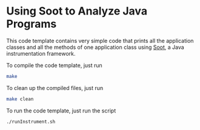 # Using Soot to Analyze Java Programs

This code template contains very simple code that prints all the application
classes and all the methods of one application class using 
[Soot](https://github.com/Sable/soot), a Java instrumentation framework.

To compile the code template, just run
```bash
make
```

To clean up the compiled files, just run
```bash
make clean
```

To run the code template, just run the script
```bash
./runInstrument.sh
```